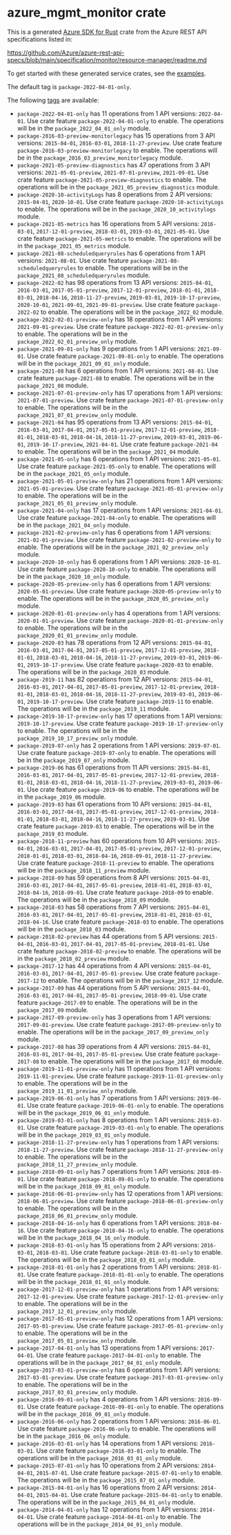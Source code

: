 # azure_mgmt_monitor crate

This is a generated [Azure SDK for Rust](https://github.com/Azure/azure-sdk-for-rust) crate from the Azure REST API specifications listed in:

https://github.com/Azure/azure-rest-api-specs/blob/main/specification/monitor/resource-manager/readme.md

To get started with these generated service crates, see the [examples](https://github.com/Azure/azure-sdk-for-rust/blob/main/services/README.md#examples).

The default tag is `package-2022-04-01-only`.

The following [tags](https://github.com/Azure/azure-sdk-for-rust/blob/main/services/tags.md) are available:

- `package-2022-04-01-only` has 11 operations from 1 API versions: `2022-04-01`. Use crate feature `package-2022-04-01-only` to enable. The operations will be in the `package_2022_04_01_only` module.
- `package-2016-03-preview-monitorlegacy` has 15 operations from 3 API versions: `2015-04-01`, `2016-03-01`, `2018-11-27-preview`. Use crate feature `package-2016-03-preview-monitorlegacy` to enable. The operations will be in the `package_2016_03_preview_monitorlegacy` module.
- `package-2021-05-preview-diagnostics` has 47 operations from 3 API versions: `2021-05-01-preview`, `2021-07-01-preview`, `2021-09-01`. Use crate feature `package-2021-05-preview-diagnostics` to enable. The operations will be in the `package_2021_05_preview_diagnostics` module.
- `package-2020-10-activityLogs` has 8 operations from 2 API versions: `2015-04-01`, `2020-10-01`. Use crate feature `package-2020-10-activityLogs` to enable. The operations will be in the `package_2020_10_activitylogs` module.
- `package-2021-05-metrics` has 16 operations from 5 API versions: `2016-03-01`, `2017-12-01-preview`, `2018-03-01`, `2019-03-01`, `2021-05-01`. Use crate feature `package-2021-05-metrics` to enable. The operations will be in the `package_2021_05_metrics` module.
- `package-2021-08-scheduledqueryrules` has 6 operations from 1 API versions: `2021-08-01`. Use crate feature `package-2021-08-scheduledqueryrules` to enable. The operations will be in the `package_2021_08_scheduledqueryrules` module.
- `package-2022-02` has 98 operations from 13 API versions: `2015-04-01`, `2016-03-01`, `2017-05-01-preview`, `2017-12-01-preview`, `2018-01-01`, `2018-03-01`, `2018-04-16`, `2018-11-27-preview`, `2019-03-01`, `2019-10-17-preview`, `2020-10-01`, `2021-09-01`, `2021-09-01-preview`. Use crate feature `package-2022-02` to enable. The operations will be in the `package_2022_02` module.
- `package-2022-02-01-preview-only` has 18 operations from 1 API versions: `2021-09-01-preview`. Use crate feature `package-2022-02-01-preview-only` to enable. The operations will be in the `package_2022_02_01_preview_only` module.
- `package-2021-09-01-only` has 9 operations from 1 API versions: `2021-09-01`. Use crate feature `package-2021-09-01-only` to enable. The operations will be in the `package_2021_09_01_only` module.
- `package-2021-08` has 6 operations from 1 API versions: `2021-08-01`. Use crate feature `package-2021-08` to enable. The operations will be in the `package_2021_08` module.
- `package-2021-07-01-preview-only` has 17 operations from 1 API versions: `2021-07-01-preview`. Use crate feature `package-2021-07-01-preview-only` to enable. The operations will be in the `package_2021_07_01_preview_only` module.
- `package-2021-04` has 95 operations from 13 API versions: `2015-04-01`, `2016-03-01`, `2017-04-01`, `2017-05-01-preview`, `2017-12-01-preview`, `2018-01-01`, `2018-03-01`, `2018-04-16`, `2018-11-27-preview`, `2019-03-01`, `2019-06-01`, `2019-10-17-preview`, `2021-04-01`. Use crate feature `package-2021-04` to enable. The operations will be in the `package_2021_04` module.
- `package-2021-05-only` has 6 operations from 1 API versions: `2021-05-01`. Use crate feature `package-2021-05-only` to enable. The operations will be in the `package_2021_05_only` module.
- `package-2021-05-01-preview-only` has 21 operations from 1 API versions: `2021-05-01-preview`. Use crate feature `package-2021-05-01-preview-only` to enable. The operations will be in the `package_2021_05_01_preview_only` module.
- `package-2021-04-only` has 17 operations from 1 API versions: `2021-04-01`. Use crate feature `package-2021-04-only` to enable. The operations will be in the `package_2021_04_only` module.
- `package-2021-02-preview-only` has 6 operations from 1 API versions: `2021-02-01-preview`. Use crate feature `package-2021-02-preview-only` to enable. The operations will be in the `package_2021_02_preview_only` module.
- `package-2020-10-only` has 6 operations from 1 API versions: `2020-10-01`. Use crate feature `package-2020-10-only` to enable. The operations will be in the `package_2020_10_only` module.
- `package-2020-05-preview-only` has 6 operations from 1 API versions: `2020-05-01-preview`. Use crate feature `package-2020-05-preview-only` to enable. The operations will be in the `package_2020_05_preview_only` module.
- `package-2020-01-01-preview-only` has 4 operations from 1 API versions: `2020-01-01-preview`. Use crate feature `package-2020-01-01-preview-only` to enable. The operations will be in the `package_2020_01_01_preview_only` module.
- `package-2020-03` has 78 operations from 12 API versions: `2015-04-01`, `2016-03-01`, `2017-04-01`, `2017-05-01-preview`, `2017-12-01-preview`, `2018-01-01`, `2018-03-01`, `2018-04-16`, `2018-11-27-preview`, `2019-03-01`, `2019-06-01`, `2019-10-17-preview`. Use crate feature `package-2020-03` to enable. The operations will be in the `package_2020_03` module.
- `package-2019-11` has 82 operations from 12 API versions: `2015-04-01`, `2016-03-01`, `2017-04-01`, `2017-05-01-preview`, `2017-12-01-preview`, `2018-01-01`, `2018-03-01`, `2018-04-16`, `2018-11-27-preview`, `2019-03-01`, `2019-06-01`, `2019-10-17-preview`. Use crate feature `package-2019-11` to enable. The operations will be in the `package_2019_11` module.
- `package-2019-10-17-preview-only` has 17 operations from 1 API versions: `2019-10-17-preview`. Use crate feature `package-2019-10-17-preview-only` to enable. The operations will be in the `package_2019_10_17_preview_only` module.
- `package-2019-07-only` has 2 operations from 1 API versions: `2019-07-01`. Use crate feature `package-2019-07-only` to enable. The operations will be in the `package_2019_07_only` module.
- `package-2019-06` has 61 operations from 11 API versions: `2015-04-01`, `2016-03-01`, `2017-04-01`, `2017-05-01-preview`, `2017-12-01-preview`, `2018-01-01`, `2018-03-01`, `2018-04-16`, `2018-11-27-preview`, `2019-03-01`, `2019-06-01`. Use crate feature `package-2019-06` to enable. The operations will be in the `package_2019_06` module.
- `package-2019-03` has 61 operations from 10 API versions: `2015-04-01`, `2016-03-01`, `2017-04-01`, `2017-05-01-preview`, `2017-12-01-preview`, `2018-01-01`, `2018-03-01`, `2018-04-16`, `2018-11-27-preview`, `2019-03-01`. Use crate feature `package-2019-03` to enable. The operations will be in the `package_2019_03` module.
- `package-2018-11-preview` has 60 operations from 10 API versions: `2015-04-01`, `2016-03-01`, `2017-04-01`, `2017-05-01-preview`, `2017-12-01-preview`, `2018-01-01`, `2018-03-01`, `2018-04-16`, `2018-09-01`, `2018-11-27-preview`. Use crate feature `package-2018-11-preview` to enable. The operations will be in the `package_2018_11_preview` module.
- `package-2018-09` has 59 operations from 8 API versions: `2015-04-01`, `2016-03-01`, `2017-04-01`, `2017-05-01-preview`, `2018-01-01`, `2018-03-01`, `2018-04-16`, `2018-09-01`. Use crate feature `package-2018-09` to enable. The operations will be in the `package_2018_09` module.
- `package-2018-03` has 58 operations from 7 API versions: `2015-04-01`, `2016-03-01`, `2017-04-01`, `2017-05-01-preview`, `2018-01-01`, `2018-03-01`, `2018-04-16`. Use crate feature `package-2018-03` to enable. The operations will be in the `package_2018_03` module.
- `package-2018-02-preview` has 44 operations from 5 API versions: `2015-04-01`, `2016-03-01`, `2017-04-01`, `2017-05-01-preview`, `2018-01-01`. Use crate feature `package-2018-02-preview` to enable. The operations will be in the `package_2018_02_preview` module.
- `package-2017-12` has 44 operations from 4 API versions: `2015-04-01`, `2016-03-01`, `2017-04-01`, `2017-05-01-preview`. Use crate feature `package-2017-12` to enable. The operations will be in the `package_2017_12` module.
- `package-2017-09` has 44 operations from 5 API versions: `2015-04-01`, `2016-03-01`, `2017-04-01`, `2017-05-01-preview`, `2018-09-01`. Use crate feature `package-2017-09` to enable. The operations will be in the `package_2017_09` module.
- `package-2017-09-preview-only` has 3 operations from 1 API versions: `2017-09-01-preview`. Use crate feature `package-2017-09-preview-only` to enable. The operations will be in the `package_2017_09_preview_only` module.
- `package-2017-08` has 39 operations from 4 API versions: `2015-04-01`, `2016-03-01`, `2017-04-01`, `2017-05-01-preview`. Use crate feature `package-2017-08` to enable. The operations will be in the `package_2017_08` module.
- `package-2019-11-01-preview-only` has 11 operations from 1 API versions: `2019-11-01-preview`. Use crate feature `package-2019-11-01-preview-only` to enable. The operations will be in the `package_2019_11_01_preview_only` module.
- `package-2019-06-01-only` has 7 operations from 1 API versions: `2019-06-01`. Use crate feature `package-2019-06-01-only` to enable. The operations will be in the `package_2019_06_01_only` module.
- `package-2019-03-01-only` has 8 operations from 1 API versions: `2019-03-01`. Use crate feature `package-2019-03-01-only` to enable. The operations will be in the `package_2019_03_01_only` module.
- `package-2018-11-27-preview-only` has 1 operations from 1 API versions: `2018-11-27-preview`. Use crate feature `package-2018-11-27-preview-only` to enable. The operations will be in the `package_2018_11_27_preview_only` module.
- `package-2018-09-01-only` has 7 operations from 1 API versions: `2018-09-01`. Use crate feature `package-2018-09-01-only` to enable. The operations will be in the `package_2018_09_01_only` module.
- `package-2018-06-01-preview-only` has 12 operations from 1 API versions: `2018-06-01-preview`. Use crate feature `package-2018-06-01-preview-only` to enable. The operations will be in the `package_2018_06_01_preview_only` module.
- `package-2018-04-16-only` has 6 operations from 1 API versions: `2018-04-16`. Use crate feature `package-2018-04-16-only` to enable. The operations will be in the `package_2018_04_16_only` module.
- `package-2018-03-01-only` has 15 operations from 2 API versions: `2016-03-01`, `2018-03-01`. Use crate feature `package-2018-03-01-only` to enable. The operations will be in the `package_2018_03_01_only` module.
- `package-2018-01-01-only` has 2 operations from 1 API versions: `2018-01-01`. Use crate feature `package-2018-01-01-only` to enable. The operations will be in the `package_2018_01_01_only` module.
- `package-2017-12-01-preview-only` has 1 operations from 1 API versions: `2017-12-01-preview`. Use crate feature `package-2017-12-01-preview-only` to enable. The operations will be in the `package_2017_12_01_preview_only` module.
- `package-2017-05-01-preview-only` has 12 operations from 1 API versions: `2017-05-01-preview`. Use crate feature `package-2017-05-01-preview-only` to enable. The operations will be in the `package_2017_05_01_preview_only` module.
- `package-2017-04-01-only` has 13 operations from 1 API versions: `2017-04-01`. Use crate feature `package-2017-04-01-only` to enable. The operations will be in the `package_2017_04_01_only` module.
- `package-2017-03-01-preview-only` has 6 operations from 1 API versions: `2017-03-01-preview`. Use crate feature `package-2017-03-01-preview-only` to enable. The operations will be in the `package_2017_03_01_preview_only` module.
- `package-2016-09-01-only` has 4 operations from 1 API versions: `2016-09-01`. Use crate feature `package-2016-09-01-only` to enable. The operations will be in the `package_2016_09_01_only` module.
- `package-2016-06-only` has 2 operations from 1 API versions: `2016-06-01`. Use crate feature `package-2016-06-only` to enable. The operations will be in the `package_2016_06_only` module.
- `package-2016-03-01-only` has 14 operations from 1 API versions: `2016-03-01`. Use crate feature `package-2016-03-01-only` to enable. The operations will be in the `package_2016_03_01_only` module.
- `package-2015-07-01-only` has 10 operations from 2 API versions: `2014-04-01`, `2015-07-01`. Use crate feature `package-2015-07-01-only` to enable. The operations will be in the `package_2015_07_01_only` module.
- `package-2015-04-01-only` has 16 operations from 2 API versions: `2014-04-01`, `2015-04-01`. Use crate feature `package-2015-04-01-only` to enable. The operations will be in the `package_2015_04_01_only` module.
- `package-2014-04-01-only` has 12 operations from 1 API versions: `2014-04-01`. Use crate feature `package-2014-04-01-only` to enable. The operations will be in the `package_2014_04_01_only` module.
